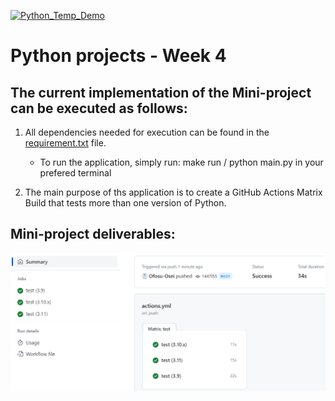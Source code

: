 [![Python_Temp_Demo](https://github.com/nogibjj/oo46_Python_Temp_Week_4/actions/workflows/actions.yml/badge.svg)][def]

# Python projects - Week 4

## The current implementation of the Mini-project can be executed as follows:

1. All dependencies needed for execution can be found in the [requirement.txt](https://github.com/nogibjj/oo46_Python_Temp_Week_4/blob/main/requirements.txt) file.

   - To run the application, simply run: make run / python main.py in your prefered terminal

2. The main purpose of ths application is to create a GitHub Actions Matrix Build that tests more than one version of Python.

## Mini-project deliverables:

![GitHub Actions Matrix](workflow.png)

[def]: https://github.com/nogibjj/oo46_Python_Temp_Week_4/actions/workflows/actions.yml
